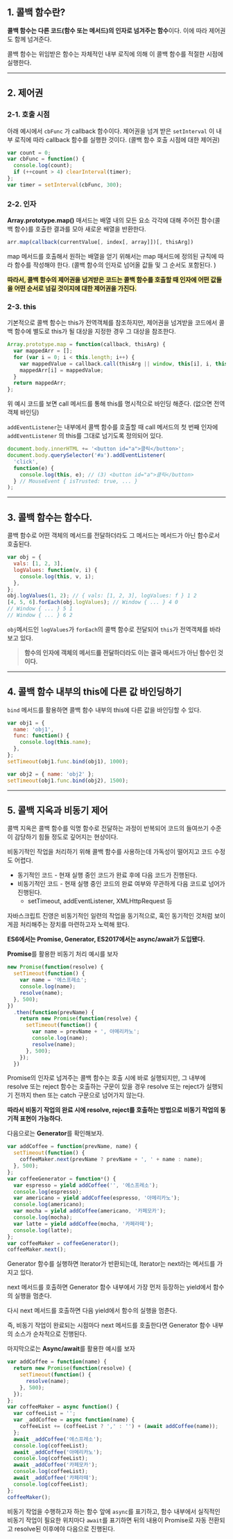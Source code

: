 
## 1. 콜백 함수란?

**콜백 함수는 다른 코드(함수 또는 메서드)의 인자로 넘겨주는 함수**이다. 이에 따라 제어권도 함께 넘겨준다. 

콜백 함수는 위임받은 함수는 자체적인 내부 로직에 의해 이 콜백 함수를 적절한 시점에 실행한다. 

---

## 2. 제어권

### 2-1. 호출 시점

아래 예시에서 `cbFunc` 가 callback 함수이다. 
제어권을 넘겨 받은  `setInterval` 이 내부 로직에 따라 callback 함수를 실행한 것이다. (콜백 함수 호출 시점에 대한 제어권)

```js
var count = 0;
var cbFunc = function() {
  console.log(count);
  if (++count > 4) clearInterval(timer);
};
var timer = setInterval(cbFunc, 300);
```


### 2-2. 인자

**Array.prototype.map()** 매서드는 배열 내의 모든 요소 각각에 대해 주어진 함수(콜백 함수)를 호출한 결과를 모아 새로운 배열을 반환한다. 
```js
arr.map(callback(currentValue[, index[, array]])[, thisArg])
```

map 메서드를 호출해서 원하는 배열을 얻기 위해서는 map 매서드에 정의된 규칙에 따라 함수를 작성해야 한다. (콜백 함수의 인자로 넘어올 값들 및 그 순서도 포함된다. )


<span style="background-color:#fff5b1">**따라서, 콜백 함수의 제어권을 넘겨받은 코드는 콜백 함수를 호출할 때 인자에 어떤 값들을 어떤 순서로 넘길 것이지에 대한 제어권을 가진다.** </span>

### 2-3. this

기본적으로 콜백 함수는 this가 전역객체를 참조하지만, 제어권을 넘겨받을 코드에서 콜백 함수에 별도로 this가 될 대상을 지정한 경우 그 대상을 참조한다. 

```js
Array.prototype.map = function(callback, thisArg) {
  var mappedArr = [];
  for (var i = 0; i < this.length; i++) {
    var mappedValue = callback.call(thisArg || window, this[i], i, this);
    mappedArr[i] = mappedValue;
  }
  return mappedArr;
};
```

위 예시 코드를 보면 call 메서드를 통해 this를 명시적으로 바인딩 해준다. (없으면 전역객체 바인딩)

`addEventListener`는 내부에서 콜백 함수를 호출할 때 call 메서드의 첫 번째 인자에 `addEventListener` 의 this를 그대로 넘기도록 정의되어 있다. 
```js
document.body.innerHTML += '<button id="a">클릭</button>';
document.body.querySelector('#a').addEventListener(
  'click',
  function(e) {
    console.log(this, e); // (3) <button id="a">클릭</button>
  } // MouseEvent { isTrusted: true, ... }
);
```

---


## 3. 콜백 함수는 함수다.

콜백 함수로 어떤 객체의 메서드를 전달하더라도 그 메서드는 메서드가 아닌 함수로서 호출된다.

```js
var obj = {
  vals: [1, 2, 3],
  logValues: function(v, i) {
    console.log(this, v, i);
  },
};
obj.logValues(1, 2); // { vals: [1, 2, 3], logValues: f } 1 2
[4, 5, 6].forEach(obj.logValues); // Window { ... } 4 0
// Window { ... } 5 1
// Window { ... } 6 2
```

`obj`메서드인 `logValues`가 `forEach`의 콜백 함수로 전달되어 `this`가 전역객체를 바라보고 있다. 

>**함수의 인자에 객체의 메서드를 전달하더라도 이는 결국 매서드가 아닌 함수인 것이다.**

---

## 4. 콜백 함수 내부의 this에 다른 값 바인딩하기

`bind` 메서드를 활용하면 콜백 함수 내부의 this에 다른 값을 바인딩할 수 있다. 

```js
var obj1 = {
  name: 'obj1',
  func: function() {
    console.log(this.name);
  },
};
setTimeout(obj1.func.bind(obj1), 1000);

var obj2 = { name: 'obj2' };
setTimeout(obj1.func.bind(obj2), 1500);
```

---

## 5. 콜백 지옥과 비동기 제어

콜백 지옥은 콜백 함수를 익명 함수로 전달하는 과정이 반복되어 코드의 들여쓰기 수준이 감당하기 힘들 정도로 깊어지는 현상이다.

비동기적인 작업을 처리하기 위해 콜백 함수를 사용하는데 가독성이 떨어지고 코드 수정도 어렵다.

- 동기적인 코드 - 현재 실행 중인 코드가 완료 후에 다음 코드가 진행된다.
- 비동기적인 코드 - 현재 실행 중인 코드의 완료 여부와 무관하게 다음 코드로 넘어가 진행된다.
  - setTimeout, addEventListener, XMLHttpRequest 등


자바스크립트 진영은 비동기적인 일련의 작업을 동기적으로, 혹인 동기적인 것처럼 보이게끔 처리해주는 장치를 마련하고자 노력해 왔다. 

**ES6에서는 Promise, Generator, ES2017에서는 async/await가 도입됐다.**

**Promise**를 활용한 비동기 처리 예시를 보자

```js
new Promise(function(resolve) {
  setTimeout(function() {
    var name = '에스프레소';
    console.log(name);
    resolve(name);
  }, 500);
})
  .then(function(prevName) {
    return new Promise(function(resolve) {
      setTimeout(function() {
        var name = prevName + ', 아메리카노';
        console.log(name);
        resolve(name);
      }, 500);
    });
  })
```

Promise의 인자로 넘겨주는 콜백 함수는 호출 시에 바로 실행되지만, 그 내부에 resolve 또는 reject 함수는 호출하는 구문이 있을 경우 resolve 또는 reject가 실행되기 전까지 then 또는 catch 구문으로 넘어가지 않는다.

**따라서 비동기 작업의 완료 시에 resolve, reject를 호출하는 방법으로 비동기 작업의 동기적 표현이 가능하다.**


다음으로는 **Generator**를 확인해보자.

```js
var addCoffee = function(prevName, name) {
  setTimeout(function() {
    coffeeMaker.next(prevName ? prevName + ', ' + name : name);
  }, 500);
};
var coffeeGenerator = function*() {
  var espresso = yield addCoffee('', '에스프레소');
  console.log(espresso);
  var americano = yield addCoffee(espresso, '아메리카노');
  console.log(americano);
  var mocha = yield addCoffee(americano, '카페모카');
  console.log(mocha);
  var latte = yield addCoffee(mocha, '카페라떼');
  console.log(latte);
};
var coffeeMaker = coffeeGenerator();
coffeeMaker.next();
```

Generator 함수를 실행하면 Iterator가 반환되는데, Iterator는 next라는 메서드를 가지고 있다. 

next 메서드를 호출하면 Generator 함수 내부에서 가장 먼저 등장하는 yield에서 함수의 실행을 멈춘다.

다시 next 메서드를 호출하면 다음 yield에서 함수의 실행을 멈춘다.

즉, 비동기 작업이 완료되는 시점마다 next 메서드를 호출한다면 Generator 함수 내부의 소스가 순차적으로 진행된다.

마지막으로는 **Async/await**를 활용한 예시를 보자

```js
var addCoffee = function(name) {
  return new Promise(function(resolve) {
    setTimeout(function() {
      resolve(name);
    }, 500);
  });
};
var coffeeMaker = async function() {
  var coffeeList = '';
  var _addCoffee = async function(name) {
    coffeeList += (coffeeList ? ',' : '') + (await addCoffee(name));
  };
  await _addCoffee('에스프레소');
  console.log(coffeeList);
  await _addCoffee('아메리카노');
  console.log(coffeeList);
  await _addCoffee('카페모카');
  console.log(coffeeList);
  await _addCoffee('카페라떼');
  console.log(coffeeList);
};
coffeeMaker();
```

비동기 작업을 수행하고자 하는 함수 앞에 `async`를 표기하고, 함수 내부에서 실직적인 비동기 작업이 필요한 위치마다 `await`를 표기하면 뒤의 내용이 Promise로 자동 전환되고 resolve된 이후에야 다음으로 진행된다.
